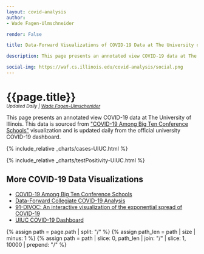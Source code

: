 ```yaml
---
layout: covid-analysis
author:
- Wade Fagen-Ulmschneider

render: False

title: Data-Forward Visualizations of COVID-19 Data at The University of Illinois

description: This page presents an annotated view COVID-19 data at The University of Illinois. This data is sourced from “COVID-19 Among Big Ten Conference Schools” visualization and is updated daily from the official university COVID-19 dashboard.

social-img: https://waf.cs.illinois.edu/covid-analysis/social.png
---
```


<link rel="stylesheet" href="../css.css">

# {{page.title}}

<p style="margin-top: -20px; font-size: 12px;">
  <i>
    Updated Daily <span id="jhu-updated"></span> |
    <a href="https://waf.cs.illinois.edu/">Wade Fagen-Ulmschenider</a>
  </i>
</p>


This page presents an annotated view COVID-19 data at The University of Illinois.  This data is sourced from ["COVID-19 Among Big Ten Conference Schools"](https://waf.cs.illinois.edu/covid-19/) visualization and is updated daily from the official university COVID-19 dashboard.


<div id="sizer"></div>
{% include_relative _charts/cases-UIUC.html %}

{% include_relative _charts/testPositivity-UIUC.html %}



## More COVID-19 Data Visualizations

- [COVID-19 Among Big Ten Conference Schools](https://waf.cs.illinois.edu/covid-19/)
- [Data-Forward Collegiate COVID-19 Analysis](https://waf.cs.illinois.edu/covid-analysis/)
- [91-DIVOC: An interactive visualization of the exponential spread of COVID-19](https://91-divoc.com/pages/covid-visualization/)
- [UIUC COVID-19 Dashboard](https://go.illinois.edu/COVIDTestingData)


<script defer src="https://code.jquery.com/jquery-3.5.1.min.js" integrity="sha256-9/aliU8dGd2tb6OSsuzixeV4y/faTqgFtohetphbbj0=" crossorigin="anonymous"></script>
<script defer src="https://cdn.jsdelivr.net/npm/lodash@4.17.19/lodash.min.js" integrity="sha256-Jvh9+A4HNbbWsWl1Dw7kAzNsU3y8elGIjLnUSUNMtLg=" crossorigin="anonymous"></script>
<script defer src="https://d3js.org/d3.v5.min.js" crossorigin="anonymous"></script>

{% assign path = page.path | split: "/" %}
{% assign path_len = path | size | minus: 1 %}
{% assign path = path | slice: 0, path_len | join: "/" | slice: 1, 10000 | prepend: "/" %}

<script defer src="/static/js/d3-tip.js"></script>
<script defer src="/covid-19/src/updated.js"></script>
<script defer src="{{path}}/src/vv.js"></script>
